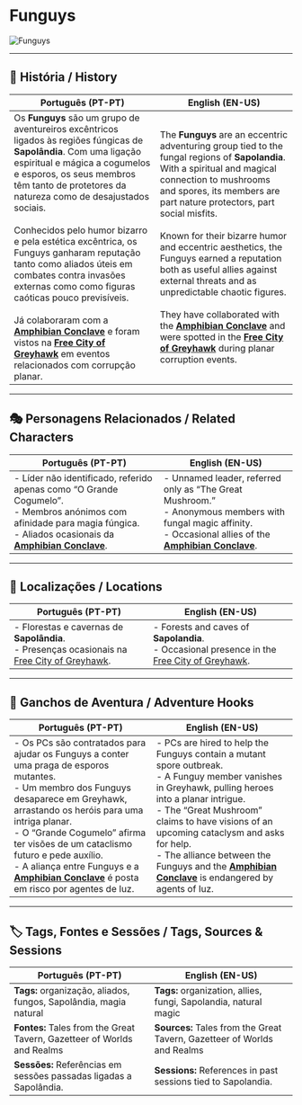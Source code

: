 # Funguys

![Funguys](assets/organization/org_blank.png)

---

## 📖 História / History

| **Português (PT-PT)**                                                                                                                                                                                                                                                                                                                                                                                                                                                                                                                                                                                                                                                | **English (EN-US)**                                                                                                                                                                                                                                                                                                                                                                                                                                                                                                                                                                                                          |
| -------------------------------------------------------------------------------------------------------------------------------------------------------------------------------------------------------------------------------------------------------------------------------------------------------------------------------------------------------------------------------------------------------------------------------------------------------------------------------------------------------------------------------------------------------------------------------------------------------------------------------------------------------------------- | ---------------------------------------------------------------------------------------------------------------------------------------------------------------------------------------------------------------------------------------------------------------------------------------------------------------------------------------------------------------------------------------------------------------------------------------------------------------------------------------------------------------------------------------------------------------------------------------------------------------------------- |
| Os **Funguys** são um grupo de aventureiros excêntricos ligados às regiões fúngicas de **Sapolândia**. Com uma ligação espiritual e mágica a cogumelos e esporos, os seus membros têm tanto de protetores da natureza como de desajustados sociais. <br><br> Conhecidos pelo humor bizarro e pela estética excêntrica, os Funguys ganharam reputação tanto como aliados úteis em combates contra invasões externas como como figuras caóticas pouco previsíveis. <br><br> Já colaboraram com a **[Amphibian Conclave](amphibian_conclave.md)** e foram vistos na **[Free City of Greyhawk](free_city_of_greyhawk.md)** em eventos relacionados com corrupção planar. | The **Funguys** are an eccentric adventuring group tied to the fungal regions of **Sapolandia**. With a spiritual and magical connection to mushrooms and spores, its members are part nature protectors, part social misfits. <br><br> Known for their bizarre humor and eccentric aesthetics, the Funguys earned a reputation both as useful allies against external threats and as unpredictable chaotic figures. <br><br> They have collaborated with the **[Amphibian Conclave](amphibian_conclave.md)** and were spotted in the **[Free City of Greyhawk](free_city_of_greyhawk.md)** during planar corruption events. |

---

## 🎭 Personagens Relacionados / Related Characters

| **Português (PT-PT)** | **English (EN-US)** |
| --------------------- | ------------------- |
| - Líder não identificado, referido apenas como “O Grande Cogumelo”.<br>- Membros anónimos com afinidade para magia fúngica.<br>- Aliados ocasionais da **[Amphibian Conclave](amphibian_conclave.md)**. | - Unnamed leader, referred only as “The Great Mushroom.”<br>- Anonymous members with fungal magic affinity.<br>- Occasional allies of the **[Amphibian Conclave](amphibian_conclave.md)**. |

---

## 📍 Localizações / Locations

| **Português (PT-PT)**                                                                                                     | **English (EN-US)**                                                                                                       |
| ------------------------------------------------------------------------------------------------------------------------- | ------------------------------------------------------------------------------------------------------------------------- |
| - Florestas e cavernas de **Sapolândia**.<br>- Presenças ocasionais na [Free City of Greyhawk](free_city_of_greyhawk.md). | - Forests and caves of **Sapolandia**.<br>- Occasional presence in the [Free City of Greyhawk](free_city_of_greyhawk.md). |

---

## 🧩 Ganchos de Aventura / Adventure Hooks

| **Português (PT-PT)** | **English (EN-US)** |
| --------------------- | ------------------- |
| - Os PCs são contratados para ajudar os Funguys a conter uma praga de esporos mutantes.<br>- Um membro dos Funguys desaparece em Greyhawk, arrastando os heróis para uma intriga planar.<br>- O “Grande Cogumelo” afirma ter visões de um cataclismo futuro e pede auxílio.<br>- A aliança entre Funguys e a **[Amphibian Conclave](amphibian_conclave.md)** é posta em risco por agentes de Iuz. | - PCs are hired to help the Funguys contain a mutant spore outbreak.<br>- A Funguy member vanishes in Greyhawk, pulling heroes into a planar intrigue.<br>- The “Great Mushroom” claims to have visions of an upcoming cataclysm and asks for help.<br>- The alliance between the Funguys and the **[Amphibian Conclave](amphibian_conclave.md)** is endangered by agents of Iuz. |

---

## 🏷️ Tags, Fontes e Sessões / Tags, Sources & Sessions

| **Português (PT-PT)** | **English (EN-US)** |
| --------------------- | ------------------- |
| **Tags:** organização, aliados, fungos, Sapolândia, magia natural | **Tags:** organization, allies, fungi, Sapolandia, natural magic |
| **Fontes:** Tales from the Great Tavern, Gazetteer of Worlds and Realms | **Sources:** Tales from the Great Tavern, Gazetteer of Worlds and Realms |
| **Sessões:** Referências em sessões passadas ligadas a Sapolândia. | **Sessions:** References in past sessions tied to Sapolandia. |

